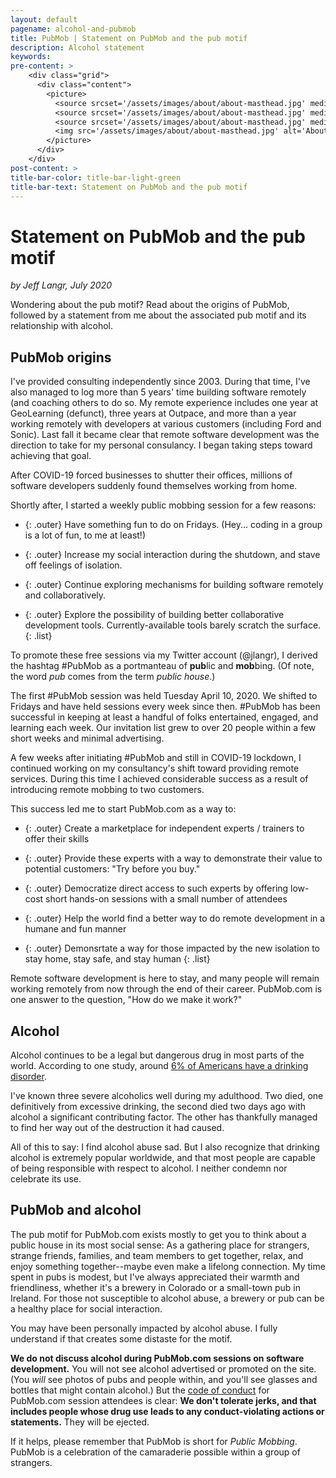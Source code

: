 ```yaml
---
layout: default
pagename: alcohol-and-pubmob
title: PubMob | Statement on PubMob and the pub motif
description: Alcohol statement
keywords:
pre-content: >
    <div class="grid">
      <div class="content">
        <picture>
          <source srcset='/assets/images/about/about-masthead.jpg' media='(max-width: 1080px)'>
          <source srcset='/assets/images/about/about-masthead.jpg' media='(min-width: 960px)'>
          <source srcset='/assets/images/about/about-masthead.jpg' media='(min-width: 830px'>
          <img src='/assets/images/about/about-masthead.jpg' alt='About PubMob'>
        </picture>
      </div>
    </div>
post-content: >
title-bar-color: title-bar-light-green
title-bar-text: Statement on PubMob and the pub motif
---
```

# Statement on PubMob and the pub motif

*by Jeff Langr, July 2020*

Wondering about the pub motif? Read about the origins of PubMob, followed by a statement from me about the associated pub motif and its relationship with alcohol.

## PubMob origins

I've provided consulting independently since 2003. During that time, I've also managed to log more than 5 years' time building software remotely (and coaching others to do so. My remote experience includes one year at GeoLearning (defunct), three years at Outpace, and more than a year working remotely with developers at various customers (including Ford and Sonic). Last fall it became clear that remote software development was the direction to take for my personal consulancy. I began taking steps toward achieving that goal.

After COVID-19 forced businesses to shutter their offices, millions of software developers suddenly found themselves working from home.

Shortly after, I started a weekly public mobbing session for a few reasons:

* {: .outer} Have something fun to do on Fridays. (Hey... coding in a group is a lot of fun, to me at least!)

* {: .outer} Increase my social interaction during the shutdown, and stave off feelings of isolation.

* {: .outer} Continue exploring mechanisms for building software remotely and collaboratively.

* {: .outer} Explore the possibility of building better collaborative development tools. Currently-available tools barely scratch the surface.
{: .list}

To promote these free sessions via my Twitter account (@jlangr), I derived the hashtag #PubMob as a portmanteau of **pub**lic and **mob**bing. (Of note, the word *pub* comes from the term *public house*.)

The first #PubMob session was held Tuesday April 10, 2020. We shifted to Fridays and have held sessions every week since then. #PubMob has been successful in keeping at least a handful of folks entertained, engaged, and learning each week. Our invitation list grew to over 20 people within a few short weeks and minimal advertising.

A few weeks after initiating #PubMob and still in COVID-19 lockdown, I continued working on my consultancy's shift toward providing remote services. During this time I achieved considerable success as a result of introducing remote mobbing to two customers.

This success led me to start PubMob.com as a way to:

* {: .outer} Create a marketplace for independent experts / trainers to offer their skills

* {: .outer} Provide these experts with a way to demonstrate their value to potential customers: "Try before you buy."

* {: .outer} Democratize direct access to such experts by offering low-cost short hands-on sessions with a small number of attendees

* {: .outer} Help the world find a better way to do remote development in a humane and fun manner

* {: .outer} Demonsrtate a way for those impacted by the new isolation to stay home, stay safe, and stay human 
{: .list}

Remote software development is here to stay, and many people will remain working remotely from now through the end of their career. PubMob.com is one answer to the question, "How do we make it work?"

## Alcohol

Alcohol continues to be a legal but dangerous drug in most parts of the world. According to one study, around [6% of Americans have a drinking disorder](https://www.verywellmind.com/prevalence-of-alcoholism-in-the-united-states-67876).

I've known three severe alcoholics well during my adulthood. Two died, one definitively from excessive drinking, the second died two days ago with alcohol a significant contributing factor. The other has thankfully managed to find her way out of the destruction it had caused.

All of this to say: I find alcohol abuse sad. But I also recognize that drinking alcohol is extremely popular worldwide, and that most people are capable of being responsible with respect to alcohol. I neither condemn nor celebrate its use.

## PubMob and alcohol

The pub motif for PubMob.com exists mostly to get you to think about a public house in its most social sense: As a gathering place for strangers, strange friends, families, and team members to get together, relax, and enjoy something together--maybe even make a lifelong connection. My time spent in pubs is modest, but I've always appreciated their warmth and friendliness, whether it's a brewery in Colorado or a small-town pub in Ireland. For those not susceptible to alcohol abuse, a brewery or pub can be a healthy place for social interaction.

You may have been personally impacted by alcohol abuse. I fully understand if that creates some distaste for the motif.

**We do not discuss alcohol during PubMob.com sessions on software development.** You will not see alcohol advertised or promoted on the site. (You *will* see photos of pubs and people within, and you'll see glasses and bottles that might contain alcohol.) But the [code of conduct](/code-of-conduct) for PubMob.com session attendees is clear: **We don't tolerate jerks, and that includes people whose drug use leads to any conduct-violating actions or statements.** They will be ejected.

If it helps, please remember that PubMob is short for *Public Mobbing*. PubMob is a celebration of the camaraderie possible within a group of strangers. 

